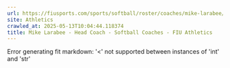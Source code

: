 ```yaml
---
url: https://fiusports.com/sports/softball/roster/coaches/mike-larabee/3222
site: Athletics
crawled_at: 2025-05-13T10:04:44.118374
title: Mike Larabee - Head Coach - Softball Coaches - FIU Athletics
---
```


Error generating fit markdown: '<' not supported between instances of 'int' and 'str'